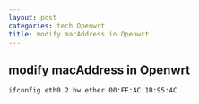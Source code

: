 ```yaml
---
layout: post
categories: tech Openwrt
title: modify macAddress in Openwrt
---
```

## modify macAddress in Openwrt

```Shell
ifconfig eth0.2 hw ether 00:FF:AC:1B:95:4C
```
